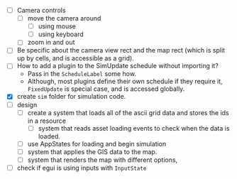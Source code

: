 - [ ] Camera controls
	- [ ] move the camera around
		- [ ] using mouse
		- [ ] using keyboard
	- [ ] zoom in and out
- [ ] Be specific about the camera view rect and the map rect (which is split up by cells, and is accessible as a grid).
- [ ] How to add a plugin to the SimUpdate schedule without importing it?
	- Pass in the `ScheduleLabel` some how.
	- Although, most plugins define their own schedule if they require it, `FixedUpdate` is special case, and is accessed globally.
- [x] create `sim` folder for simulation code.
- [ ] design
	- [ ] create a system that loads all of the ascii grid data and stores the ids in a resource
		- [ ] system that reads asset loading events to check when the data is loaded.
	- [ ] use AppStates for loading and begin simulation
	- [ ] system that applies the GIS data to the map.
	- [ ] system that renders the map with different options, 
- [ ] check if egui is using inputs with `InputState`